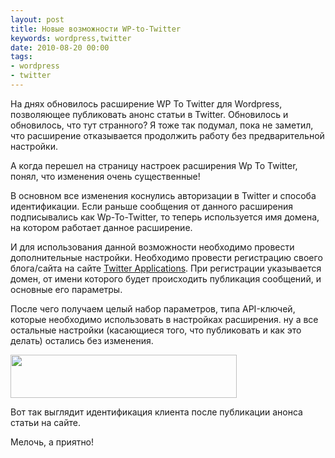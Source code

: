 ```yaml
---
layout: post
title: Новые возможности WP-to-Twitter
keywords: wordpress,twitter
date: 2010-08-20 00:00
tags:
- wordpress
- twitter
---
```

На днях обновилось расширение WP To Twitter для Wordpress, позволяющее публиковать анонс статьи в Twitter. Обновилось и обновилось, что тут странного? Я тоже так подумал, пока не заметил, что расширение отказывается продолжить работу без предварительной настройки.

А когда перешел на страницу настроек расширения Wp To Twitter, понял, что изменения очень существенные!

В основном все изменения коснулись авторизации в Twitter и способа идентификации. Если раньше сообщения от данного расширения подписывались как Wp-To-Twitter, то теперь используется имя домена, на котором работает данное расширение.

И для использования данной возможности необходимо провести дополнительные настройки.
Необходимо провести регистрацию своего блога/сайта на сайте <a href="http://dev.twitter.com/apps/" rel="nofollow">Twitter Applications</a>. При регистрации указывается домен, от имени которого будет происходить публикация сообщений, и основные его параметры.

После чего получаем целый набор параметров, типа API-ключей, которые необходимо использовать в настройках расширения. ну а все остальные настройки (касающиеся того, что публиковать и как это делать) остались без изменения.

<img class="aligncenter size-full wp-image-1137" title="wp-to-twitter" src="http://static.juev.org/2010/08/wp-to-twitter.png" alt="" width="362" height="69" />

Вот так выглядит идентификация клиента после публикации анонса статьи на сайте.

Мелочь, а приятно!

